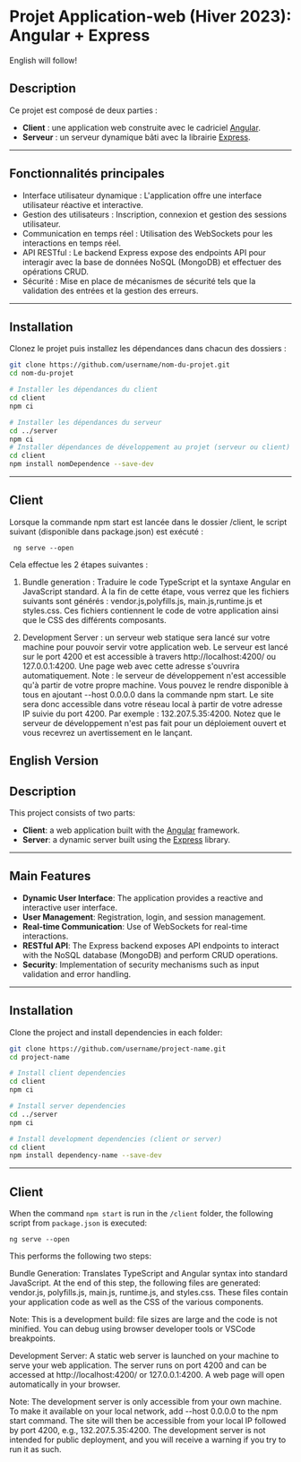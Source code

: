 # Projet Application-web (Hiver 2023): Angular + Express
English will follow!
## Description
Ce projet est composé de deux parties :
- **Client** : une application web construite avec le cadriciel [Angular](https://angular.io/).
- **Serveur** : un serveur dynamique bâti avec la librairie [Express](https://expressjs.com/).

---

## Fonctionnalités principales
- Interface utilisateur dynamique : L'application offre une interface utilisateur réactive et interactive.
- Gestion des utilisateurs : Inscription, connexion et gestion des sessions utilisateur.
- Communication en temps réel : Utilisation des WebSockets pour les interactions en temps réel.
- API RESTful : Le backend Express expose des endpoints API pour interagir avec la base de données NoSQL (MongoDB) et effectuer des opérations CRUD.
- Sécurité : Mise en place de mécanismes de sécurité tels que la validation des entrées et la gestion des erreurs.
---

## Installation

Clonez le projet puis installez les dépendances dans chacun des dossiers :

```bash
git clone https://github.com/username/nom-du-projet.git
cd nom-du-projet

# Installer les dépendances du client
cd client
npm ci

# Installer les dépendances du serveur
cd ../server
npm ci
# Installer dépendances de développement au projet (serveur ou client)
cd client
npm install nomDependence --save-dev
```

---

## Client
Lorsque la commande npm start est lancée dans le dossier /client, le script suivant (disponible dans package.json) est exécuté :
```
 ng serve --open
```
Cela effectue les 2 étapes suivantes :


1. Bundle generation : Traduire le code TypeScript et la syntaxe Angular en JavaScript standard. À la fin de cette étape, vous verrez que les fichiers suivants sont générés : vendor.js,polyfills.js, main.js,runtime.js et styles.css. Ces fichiers contiennent le code de votre application ainsi que le CSS des différents composants.


2. Development Server : un serveur web statique sera lancé sur votre machine pour pouvoir servir votre application web. Le serveur est lancé sur le port 4200 et est accessible à travers http://localhost:4200/ ou 127.0.0.1:4200. Une page web avec cette adresse s'ouvrira automatiquement.
Note : le serveur de développement n'est accessible qu'à partir de votre propre machine. Vous pouvez le rendre disponible à tous en ajoutant --host 0.0.0.0 dans la commande npm start. Le site sera donc accessible dans votre réseau local à partir de votre adresse IP suivie du port 4200. Par exemple : 132.207.5.35:4200. Notez que le serveur de développement n'est pas fait pour un déploiement ouvert et vous recevrez un avertissement en le lançant.

## English Version

## Description
This project consists of two parts:
- **Client**: a web application built with the [Angular](https://angular.io/) framework.
- **Server**: a dynamic server built using the [Express](https://expressjs.com/) library.

---

## Main Features
- **Dynamic User Interface**: The application provides a reactive and interactive user interface.
- **User Management**: Registration, login, and session management.
- **Real-time Communication**: Use of WebSockets for real-time interactions.
- **RESTful API**: The Express backend exposes API endpoints to interact with the NoSQL database (MongoDB) and perform CRUD operations.
- **Security**: Implementation of security mechanisms such as input validation and error handling.

---

## Installation

Clone the project and install dependencies in each folder:

```bash
git clone https://github.com/username/project-name.git
cd project-name

# Install client dependencies
cd client
npm ci

# Install server dependencies
cd ../server
npm ci

# Install development dependencies (client or server)
cd client
npm install dependency-name --save-dev
```

---
## Client
When the command `npm start` is run in the `/client` folder, the following script from `package.json` is executed:

```
ng serve --open
```

This performs the following two steps:

Bundle Generation: Translates TypeScript and Angular syntax into standard JavaScript.
At the end of this step, the following files are generated: vendor.js, polyfills.js, main.js, runtime.js, and styles.css.
These files contain your application code as well as the CSS of the various components.

Note: This is a development build: file sizes are large and the code is not minified. You can debug using browser developer tools or VSCode breakpoints.

Development Server: A static web server is launched on your machine to serve your web application.
The server runs on port 4200 and can be accessed at http://localhost:4200/ or 127.0.0.1:4200.
A web page will open automatically in your browser.

Note: The development server is only accessible from your own machine.
To make it available on your local network, add --host 0.0.0.0 to the npm start command.
The site will then be accessible from your local IP followed by port 4200, e.g., 132.207.5.35:4200.
The development server is not intended for public deployment, and you will receive a warning if you try to run it as such.


